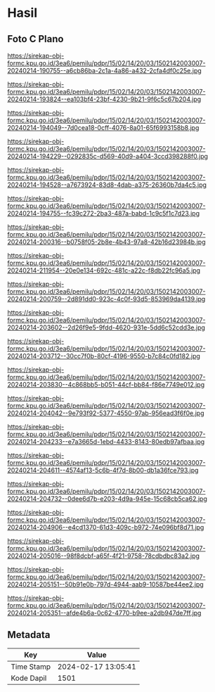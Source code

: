 # Hasil

## Foto C Plano

https://sirekap-obj-formc.kpu.go.id/3ea6/pemilu/pdpr/15/02/14/20/03/1502142003007-20240214-190755--a6cb86ba-2c1a-4a86-a432-2cfa4df0c25e.jpg

https://sirekap-obj-formc.kpu.go.id/3ea6/pemilu/pdpr/15/02/14/20/03/1502142003007-20240214-193824--ea103bf4-23bf-4230-9b21-9f6c5c67b204.jpg

https://sirekap-obj-formc.kpu.go.id/3ea6/pemilu/pdpr/15/02/14/20/03/1502142003007-20240214-194049--7d0cea18-0cff-4076-8a01-65f6993158b8.jpg

https://sirekap-obj-formc.kpu.go.id/3ea6/pemilu/pdpr/15/02/14/20/03/1502142003007-20240214-194229--0292835c-d569-40d9-a404-3ccd398288f0.jpg

https://sirekap-obj-formc.kpu.go.id/3ea6/pemilu/pdpr/15/02/14/20/03/1502142003007-20240214-194528--a7673924-83d8-4dab-a375-26360b7da4c5.jpg

https://sirekap-obj-formc.kpu.go.id/3ea6/pemilu/pdpr/15/02/14/20/03/1502142003007-20240214-194755--fc39c272-2ba3-487a-babd-1c9c5f1c7d23.jpg

https://sirekap-obj-formc.kpu.go.id/3ea6/pemilu/pdpr/15/02/14/20/03/1502142003007-20240214-200316--b0758f05-2b8e-4b43-97a8-42b16d23984b.jpg

https://sirekap-obj-formc.kpu.go.id/3ea6/pemilu/pdpr/15/02/14/20/03/1502142003007-20240214-211954--20e0e134-692c-481c-a22c-f8db22fc96a5.jpg

https://sirekap-obj-formc.kpu.go.id/3ea6/pemilu/pdpr/15/02/14/20/03/1502142003007-20240214-200759--2d891dd0-923c-4c0f-93d5-853969da4139.jpg

https://sirekap-obj-formc.kpu.go.id/3ea6/pemilu/pdpr/15/02/14/20/03/1502142003007-20240214-203602--2d26f9e5-9fdd-4620-931e-5dd6c52cdd3e.jpg

https://sirekap-obj-formc.kpu.go.id/3ea6/pemilu/pdpr/15/02/14/20/03/1502142003007-20240214-203712--30cc7f0b-80cf-4196-9550-b7c84c0fd182.jpg

https://sirekap-obj-formc.kpu.go.id/3ea6/pemilu/pdpr/15/02/14/20/03/1502142003007-20240214-203830--4c868bb5-b051-44cf-bb84-f86e7749e012.jpg

https://sirekap-obj-formc.kpu.go.id/3ea6/pemilu/pdpr/15/02/14/20/03/1502142003007-20240214-204042--9e793f92-5377-4550-97ab-956ead3f6f0e.jpg

https://sirekap-obj-formc.kpu.go.id/3ea6/pemilu/pdpr/15/02/14/20/03/1502142003007-20240214-204233--e7a3665d-1ebd-4433-8143-80edb97afbaa.jpg

https://sirekap-obj-formc.kpu.go.id/3ea6/pemilu/pdpr/15/02/14/20/03/1502142003007-20240214-204611--4574af13-5c6b-4f7d-8b00-db1a36fce793.jpg

https://sirekap-obj-formc.kpu.go.id/3ea6/pemilu/pdpr/15/02/14/20/03/1502142003007-20240214-204732--0dee6d7b-e203-4d9a-945e-15c68cb5ca62.jpg

https://sirekap-obj-formc.kpu.go.id/3ea6/pemilu/pdpr/15/02/14/20/03/1502142003007-20240214-204906--e4cd1370-61d3-409c-b972-74e096bf8d71.jpg

https://sirekap-obj-formc.kpu.go.id/3ea6/pemilu/pdpr/15/02/14/20/03/1502142003007-20240214-205016--98f8dcbf-a65f-4f21-9758-78cdbdbc83a2.jpg

https://sirekap-obj-formc.kpu.go.id/3ea6/pemilu/pdpr/15/02/14/20/03/1502142003007-20240214-205151--50b91e0b-797d-4944-aab9-10587be44ee2.jpg

https://sirekap-obj-formc.kpu.go.id/3ea6/pemilu/pdpr/15/02/14/20/03/1502142003007-20240214-205351--afde4b6a-0c62-4770-b9ee-a2db947de7ff.jpg


## Metadata

| Key        | Value               |
| ---------- | ------------------- |
| Time Stamp | 2024-02-17 13:05:41 |
| Kode Dapil | 1501                |



